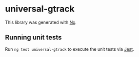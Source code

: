 # universal-gtrack

This library was generated with [Nx](https://nx.dev).

## Running unit tests

Run `ng test universal-gtrack` to execute the unit tests via [Jest](https://jestjs.io).

